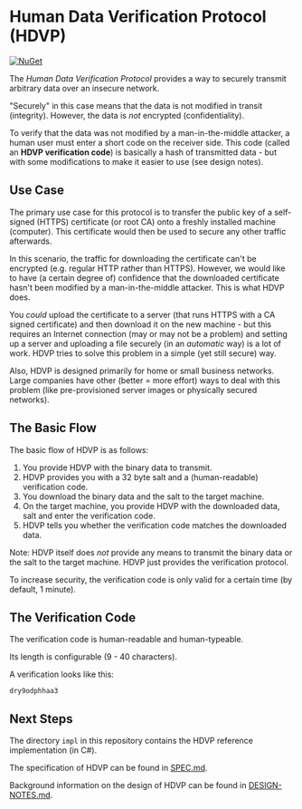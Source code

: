 ﻿# Human Data Verification Protocol (HDVP)

[![NuGet](https://img.shields.io/nuget/v/HDVP.svg)](https://www.nuget.org/packages/HDVP/)

The *Human Data Verification Protocol* provides a way to securely transmit arbitrary data over an insecure network.

"Securely" in this case means that the data is not modified in transit (integrity). However, the data is *not* encrypted (confidentiality).

To verify that the data was not modified by a man-in-the-middle attacker, a human user must enter a short code on the receiver side. This code (called an **HDVP verification code**) is basically a hash of transmitted data - but with some modifications to make it easier to use (see design notes).

## Use Case

The primary use case for this protocol is to transfer the public key of a self-signed (HTTPS) certificate (or root CA) onto a freshly installed machine (computer). This certificate would then be used to secure any other traffic afterwards.

In this scenario, the traffic for downloading the certificate can't be encrypted (e.g. regular HTTP rather than HTTPS). However, we would like to have (a certain degree of) confidence that the downloaded certificate hasn't been modified by a man-in-the-middle attacker. This is what HDVP does.

You *could* upload the certificate to a server (that runs HTTPS with a CA signed certificate) and then download it on the new machine - but this requires an Internet connection (may or may not be a problem) and setting up a server and uploading a file securely (in an *automatic* way) is a lot of work. HDVP tries to solve this problem in a simple (yet still secure) way.

Also, HDVP is designed primarily for home or small business networks. Large companies have other (better = more effort) ways to deal with this problem (like pre-provisioned server images or physically secured networks).

## The Basic Flow

The basic flow of HDVP is as follows:

1. You provide HDVP with the binary data to transmit.
1. HDVP provides you with a 32 byte salt and a (human-readable) verification code.
1. You download the binary data and the salt to the target machine.
1. On the target machine, you provide HDVP with the downloaded data, salt and enter the verification code.
1. HDVP tells you whether the verification code matches the downloaded data.

Note: HDVP itself does *not* provide any means to transmit the binary data or the salt to the target machine. HDVP just provides the verification protocol.

To increase security, the verification code is only valid for a certain time (by default, 1 minute).

## The Verification Code

The verification code is human-readable and human-typeable.

Its length is configurable (9 - 40 characters).

A verification looks like this:

    dry9odphhaa3

## Next Steps

The directory `impl` in this repository contains the HDVP reference implementation (in C#).

The specification of HDVP can be found in [SPEC.md](SPEC.md).

Background information on the design of HDVP can be found in [DESIGN-NOTES.md](DESIGN-NOTES.md).
